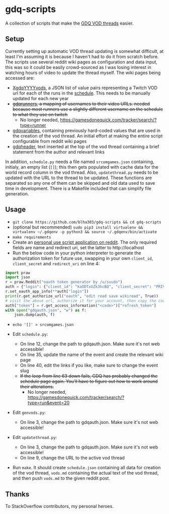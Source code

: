 gdq-scripts
===========

A collection of scripts that make the [GDQ VOD threads](https://www.reddit.com/r/speedrun/comments/5mq821/agdq_vod_thread_2017/) easier.

Setup
-----

Currently setting up automatic VOD thread updating is somewhat difficult, at least I'm assuming it is because I haven't had to do it from scratch before. The scripts use several reddit wiki pages as configuration and data input, this was so it could be easily crowd-sourced as I was losing interest in watching hours of video to update the thread myself. The wiki pages being accessed are:

* [XgdqYYYYvods](https://reddit.com/r/VODThread/wiki/agdq2017vods), a JSON list of value pairs representing a Twitch VOD url for each of the runs in the [schedule](https://gamesdonequick.com/schedule). This needs to be manually updated for each new year
* ~~[gdqrunners](https://reddit.com/r/VODThread/wiki/gdqrunners), a mapping of usernames to their video URLs. needed because most runners use a slightly different username on the schedule to what they use on twitch~~
  * No longer needed, https://gamesdonequick.com/tracker/search/?type=runner
* [gdqvariables](https://www.reddit.com/r/VODThread/wiki/gdqvariables), containing previously hard-coded values that are used in the creation of the vod thread. An initial effort at making the entire script configurable from reddit wiki pages
* [gdqheader](https://www.reddit.com/r/VODThread/wiki/gdqheader), text inserted at the top of the vod thread containing a brief statement from the author and relevant links

In addition, `schedule.py` needs a file named `srcomgames.json` containing, initialy, an empty list (`[]`); this then gets populated with cache data for the world record column in the vod thread. Also, `updatethread.py` needs to be updated with the URL to the thread to be updated. These functions are separated so any one of them can be skipped and old data used to save time in development. There is a Makefile included that can simplify file generation.

Usage
-----

* `git clone https://github.com/blha303/gdq-scripts && cd gdq-scripts`
* (optional but recommended) `sudo pip3 install virtualenv && virtualenv ~/.gdqenv -p python3 && source ~/.gdqenv/bin/activate`
* `make requirements`
* Create an [personal use script application on reddit](https://www.reddit.com/prefs/apps/). The only required fields are name and redirect uri, set the latter to http://localhost
* Run the below code in your python interpreter to generate the authorization token for future use, swapping in your own `client_id`, `client_secret` and `redirect_uri` on line 4:

```python
import praw
import json
r = praw.Reddit("oauth token generator by /u/suudo")
auth = {"login": {"client_id": "kaODTxUZk3hcBQ", "client_secret": "PRIVATE", "redirect_uri": "http://localhost"}}
r.set_oauth_app_info(**auth["login"])
print(r.get_authorize_url("oauth", "edit read save wikiread", True))
# visit the above url, authorize it for your account, then copy the code from the url (e.g http://localhost/?state=oauth&code=<code>)
auth["token"] = r.get_access_information("<code>")["refresh_token"]
with open("gdqauth.json", "w") as f:
    json.dump(auth, f)
```

* `echo '[]' > srcomgames.json`
* Edit `schedule.py`:

  * On line 12, change the path to gdqauth.json. Make sure it's not web accessible!
  * On line 35, update the name of the event and create the relevant wiki page
  * On line 40, edit the links if you like, make sure to change the event slug
  * ~~If the loop from line 63 down fails, GDQ has probably changed the schedule page again. You'll have to figure out how to work around their alterations.~~
    * No longer needed, https://gamesdonequick.com/tracker/search/?type=run&event=20

* Edit `genvods.py`:

  * On line 3, change the path to gdqauth.json. Make sure it's not web accessible!

* Edit `updatethread.py`:

  * On line 3, change the path to gdqauth.json. Make sure it's not web accessible!
  * On line 9, change the URL to the active vod thread

* Run `make`. It should create `schedule.json` containing all data for creation of the vod thread, `vods.md` containing the actual text of the vod thread, and then push `vods.md` to the given reddit post.

Thanks
------

To StackOverflow contributors, my personal heroes.
